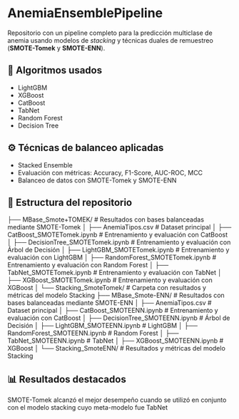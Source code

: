 # AnemiaEnsemblePipeline

Repositorio con un pipeline completo para la predicción multiclase de anemia usando modelos de *stacking* y técnicas duales de remuestreo (**SMOTE-Tomek** y **SMOTE-ENN**).

## 🧠 Algoritmos usados
- LightGBM
- XGBoost
- CatBoost
- TabNet
- Random Forest
- Decision Tree
  

## ⚙️ Técnicas de balanceo aplicadas
- Stacked Ensemble
- Evaluación con métricas: Accuracy, F1-Score, AUC-ROC, MCC
- Balanceo de datos con SMOTE-Tomek y SMOTE-ENN

## 📁 Estructura del repositorio
├── MBase_Smote+TOMEK/ # Resultados con bases balanceadas mediante SMOTE-Tomek
│ ├── AnemiaTipos.csv # Dataset principal
│ ├── CatBoost_SMOTETomek.ipynb # Entrenamiento y evaluación con CatBoost
│ ├── DecisionTree_SMOTETomek.ipynb # Entrenamiento y evaluación con Árbol de Decisión
│ ├── LightGBM_SMOTETomek.ipynb # Entrenamiento y evaluación con LightGBM
│ ├── RandomForest_SMOTETomek.ipynb # Entrenamiento y evaluación con Random Forest
│ ├── TabNet_SMOTETomek.ipynb # Entrenamiento y evaluación con TabNet
│ ├── XGBoost_SMOTETomek.ipynb # Entrenamiento y evaluación con XGBoost
│ └── Stacking_SmoteTomek/ # Carpeta con resultados y métricas del modelo Stacking
├── MBase_Smote-ENN/ # Resultados con bases balanceadas mediante SMOTE-ENN
│ ├── AnemiaTipos.csv # Dataset principal
│ ├── CatBoost_SMOTEENN.ipynb # Entrenamiento y evaluación con CatBoost
│ ├── DecisionTree_SMOTEENN.ipynb # Árbol de Decisión
│ ├── LightGBM_SMOTEENN.ipynb # LightGBM
│ ├── RandomForest_SMOTEENN.ipynb # Random Forest
│ ├── TabNet_SMOTEENN.ipynb # TabNet
│ ├── XGBoost_SMOTEENN.ipynb # XGBoost
│ └── Stacking_SmoteENN/ # Resultados y métricas del modelo Stacking

## 📊 Resultados destacados
SMOTE-Tomek alcanzó el mejor desempeño cuando se utilizó en conjunto con el modelo stacking cuyo meta-modelo fue TabNet

 

